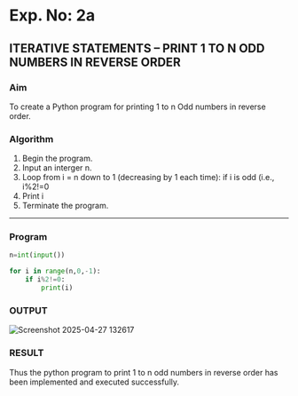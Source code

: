 # Exp. No: 2a  
## ITERATIVE STATEMENTS – PRINT 1 TO N ODD NUMBERS IN REVERSE ORDER

###  Aim
To create a Python program for printing 1 to n Odd numbers in reverse order.
###  Algorithm

1. Begin the program.
2. Input an interger n.
3. Loop from i = n down to 1 (decreasing by 1 each time):
           if i is odd (i.e., i%2!=0
4. Print i
5. Terminate the program.

---

###  Program

```python
n=int(input())

for i in range(n,0,-1):
    if i%2!=0:
        print(i)
```
### OUTPUT
![Screenshot 2025-04-27 132617](https://github.com/user-attachments/assets/732cbc1a-c56e-4ac4-8e1e-55d08249d8a2)
### RESULT
Thus the python program to print 1 to n odd numbers in reverse order has been implemented and executed successfully.

